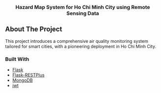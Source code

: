 <!-- PROJECT LOGO -->
<br />
<p align="center">

  <h3 align="center">Hazard Map System for Ho Chi Minh City using Remote Sensing Data</h3>
</p>

<!-- ABOUT THE PROJECT -->
## About The Project

This project introduces a comprehensive air quality monitoring system tailored for smart cities, with a pioneering deployment in Ho Chi Minh City.

### Built With

* [Flask](https://flask.palletsprojects.com/en/1.1.x)
* [Flask-RESTPlus](https://flask-restplus.readthedocs.io/en/stable)
* [MongoDB](https://www.mongodb.com)
* [jwt](https://jwt.io)

